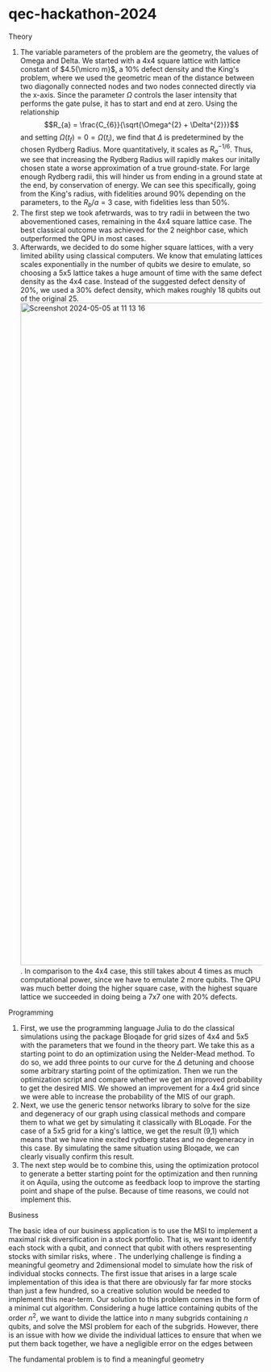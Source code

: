 # qec-hackathon-2024

Theory

1. The variable parameters of the problem are the geometry, the values of Omega and Delta. We started with a 4x4 square lattice with lattice constant of $4.5{\micro m}$, a 10% defect density and the King's problem, where we used the geometric mean of the distance between two diagonally connected nodes and two nodes connected directly via the x-axis. Since the parameter $\Omega$ controls the laser intensity that performs the gate pulse, it has to start and end at zero. Using the relationship $$R_{a} = \frac{C_{6}}{\sqrt{\Omega^{2} + \Delta^{2}}}$$ and setting $\Omega(t_{f}) = 0 = \Omega(t_{i})$, we find that $\Delta$ is predetermined by the chosen Rydberg Radius. More quantitatively, it scales as $R_{a}^{-1/6}$. Thus, we see that increasing the Rydberg Radius will rapidly makes our initally chosen state a worse approximation of a true ground-state. For large enough Rydberg radii, this will hinder us from ending in a ground state at the end, by conservation of energy. We can see this specifically, going from the King's radius, with fidelities around 90% depending on the parameters, to the $R_{b}/a = 3$ case, with fidelities less than 50%.
2. The first step we took afetrwards, was to try radii in between the two abovementioned cases, remaining in the 4x4 square lattice case. The best classical outcome was achieved for the 2 neighbor case, which outperformed the QPU in most cases.
3. Afterwards, we decided to do some higher square lattices, with a very limited ability using classical computers. We know that emulating lattices scales exponentially in the number of qubits we desire to emulate, so choosing a 5x5 lattice takes a huge amount of time with the same defect density as the 4x4 case. Instead of the suggested defect density of 20%, we used a 30% defect density, which makes roughly 18 qubits out of the original 25. <img width="1314" alt="Screenshot 2024-05-05 at 11 13 16" src="https://github.com/nessimdridi/qec-hackathon-2024/assets/168837109/532ffa43-3404-402e-9d39-85e8a486ca17">. In comparison to the 4x4 case, this still takes about 4 times as much computational power, since we have to emulate 2 more qubits. The QPU was much better doing the higher square case, with the highest square lattice we succeeded in doing being a 7x7 one with 20% defects.


Programming

1. First, we use the programming language Julia to do the classical simulations using the package Bloqade for grid sizes of 4x4 and 5x5 with the parameters that we found in the theory part. We take this as a starting point to do an optimization using the Nelder-Mead method. To do so, we add three points to our curve for the $\Delta$ detuning and choose some arbitrary starting point of the optimization. Then we run the optimization script and compare whether we get an improved probability to get the desired MIS. We showed an improvement for a 4x4 grid since we were able to increase the probability of the MIS of our graph.
2. Next, we use the generic tensor networks library to solve for the size and degeneracy of our graph using classical methods and compare them to what we get by simulating it classically with BLoqade. For the case of a 5x5 grid for a king's lattice, we get the result (9,1) which means that we have nine excited rydberg states and no degeneracy in this case. By simulating the same situation using Bloqade, we can clearly visually confirm this result.
3. The next step would be to combine this, using the optimization protocol to generate a better starting point for the optimization and then running it on Aquila, using the outcome as feedback loop to improve the starting point and shape of the pulse. Because of time reasons, we could not implement this.

Business

The basic idea of our business application is to use the MSI to implement a maximal risk diversification in a stock portfolio. That is, we want to identify each stock with a qubit, and connect that qubit with others respresenting stocks with similar risks, where . The underlying challenge is finding a meaningful geometry and 2dimensional model to simulate how the risk of individual stocks connects. 
The first issue that arises in a large scale implementation of this idea is that there are obviously far far more stocks than just a few hundred, so a creative solution would be needed to implement this near-term. 
Our solution to this problem comes in the form of a minimal cut algorithm. Considering a huge lattice containing qubits of the order $n^{2}$, we want to divide the lattice into $n$ many subgrids containing $n$ qubits, and solve the MSI problem for each of the subgrids. However, there is an issue with how we divide the individual lattices to ensure that when we put them back together, we have a negligible error on the edges between

The fundamental problem is to find a meaningful geometry 
 
